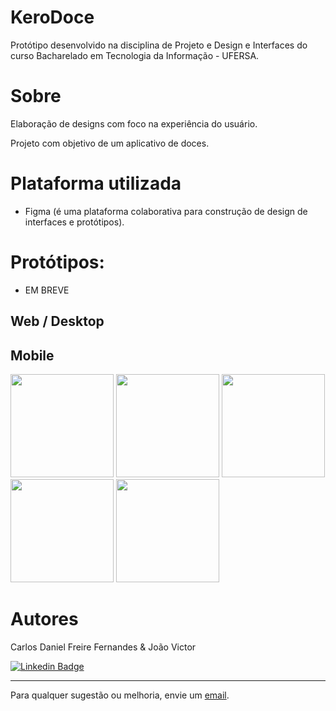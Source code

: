 # KeroDoce

Protótipo desenvolvido na disciplina de Projeto e Design e Interfaces do curso Bacharelado em Tecnologia da Informação - UFERSA.
 
# Sobre

Elaboração de designs com foco na experiência do usuário.

Projeto com objetivo de um aplicativo de doces.

# Plataforma utilizada
- Figma (é uma plataforma colaborativa para construção de design de interfaces e protótipos).

# Protótipos:
- EM BREVE 
## Web / Desktop

## Mobile

<div>

<img src="https://user-images.githubusercontent.com/80116546/203140728-0ca650c7-91e1-40e5-b378-9bb7ffdaa63a.png" width="165px" />

<img src="https://user-images.githubusercontent.com/80116546/203140446-eb002d62-3fbf-4fb7-bd41-a5f47afa885b.png" width="165px" />

<img src="https://user-images.githubusercontent.com/80116546/203141032-33bba33b-7a86-41b7-9f89-cfc990854bfb.png" width="165px" />

<img src="https://user-images.githubusercontent.com/80116546/203141146-e45231e0-c1b3-4d91-b435-4dd2b2be6d26.png" width="165px" />

<img src="https://user-images.githubusercontent.com/80116546/203141254-fc6f5d6b-7eaf-4bc9-9c51-8eed50d718c6.png" width="165px" />


</div>

# Autores

Carlos Daniel Freire Fernandes & João Victor

[![Linkedin Badge](https://img.shields.io/badge/-Linkedin-blue?style=flat-square&logo=Linkedin&logoColor=white&link=https://www.linkedin.com/in/lpaulovt/)](https://www.linkedin.com/in/carlosdanielfernandes) 

---
Para qualquer sugestão ou melhoria, envie um [email](mailto:carloscdanield@gmail.com).
